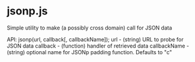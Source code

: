 jsonp.js
========

Simple utility to make (a possibly cross domain) call for JSON data

API:
  jsonp(url, callback[, callbackName]);
    url           - (string) URL to probe for JSON data
    callback      - (function) handler of retrieved data
    callbackName  - (string) optional name for JSONp padding function. Defaults to "c"
